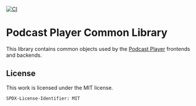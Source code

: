[![CI](https://github.com/hannes-hochreiner/podcast-player-common/actions/workflows/main.yml/badge.svg)](https://github.com/hannes-hochreiner/podcast-player-common/actions/workflows/main.yml)
# Podcast Player Common Library

This library contains common objects used by the [Podcast Player](https://github.com/hannes-hochreiner/podcast-player) frontends and backends.

## License

This work is licensed under the MIT license.

`SPDX-License-Identifier: MIT`
